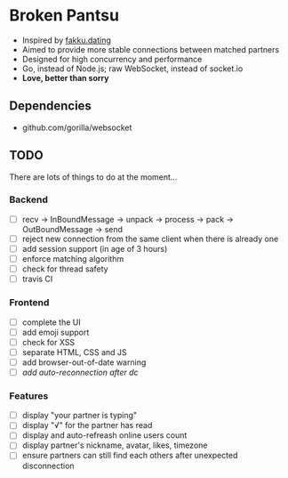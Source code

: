 # Broken Pantsu
* Inspired by [fakku.dating](https://fakku.dating/)
* Aimed to provide more stable connections between matched partners
* Designed for high concurrency and performance
* Go, instead of Node.js; raw WebSocket, instead of socket.io
* __Love, better than sorry__

## Dependencies
* github.com/gorilla/websocket

## TODO
There are lots of things to do at the moment...

### Backend
* [ ] recv -> InBoundMessage -> unpack -> process -> pack -> OutBoundMessage -> send
* [ ] reject new connection from the same client when there is already one
* [ ] add session support (in age of 3 hours)
* [ ] enforce matching algorithm
* [ ] check for thread safety
* [ ] travis CI

### Frontend
* [ ] complete the UI
* [ ] add emoji support
* [ ] check for XSS
* [ ] separate HTML, CSS and JS
* [ ] add browser-out-of-date warning
* [ ] _add auto-reconnection after dc_

### Features
* [ ] display "your partner is typing"
* [ ] display "√" for the partner has read
* [ ] display and auto-refreash online users count
* [ ] display partner's nickname, avatar, likes, timezone
* [ ] ensure partners can still find each others after unexpected disconnection
